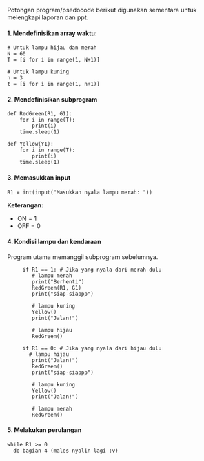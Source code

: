 Potongan program/psedocode berikut digunakan sementara untuk melengkapi laporan dan ppt.

#### 1. Mendefinisikan array waktu:
```
# Untuk lampu hijau dan merah
N = 60
T = [i for i in range(1, N+1)]

# Untuk lampu kuning
n = 3 
t = [i for i in range(1, n+1)]
```

#### 2. Mendefinisikan subprogram
```
def RedGreen(R1, G1):
    for i in range(T):
        print(i)
    time.sleep(1)

def Yellow(Y1):
    for i in range(T):
        print(i)
    time.sleep(1)
```

#### 3. Memasukkan input
```
R1 = int(input("Masukkan nyala lampu merah: "))
```

**Keterangan:** 
- ON = 1
- OFF = 0

#### 4. Kondisi lampu dan kendaraan
Program utama memanggil subprogram sebelumnya.
```
     if R1 == 1: # Jika yang nyala dari merah dulu
        # lampu merah
        print("Berhenti")
        RedGreen(R1, G1)
        print("siap-siappp")

        # lampu kuning
        Yellow()
        print("Jalan!")

        # lampu hijau
        RedGreen()
        
     if R1 == 0: # Jika yang nyala dari hijau dulu
       # lampu hijau
        print("Jalan!")
        RedGreen()
        print("siap-siappp")

        # lampu kuning
        Yellow()
        print("Jalan!")

        # lampu merah
        RedGreen()
```

#### 5. Melakukan perulangan
```
while R1 >= 0
  do bagian 4 (males nyalin lagi :v)
```

